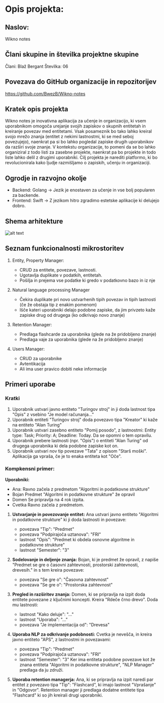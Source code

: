 # Opis projekta:
## Naslov: 
Wikno notes

## Člani skupine in številka projektne skupine
Člani: Blaž Bergant 
Številka: 06

## Povezava do GitHub organizacije in repozitorijev
https://github.com/BwezB/Wikno-notes

## Kratek opis projekta
Wikno notes je inovativna aplikacija za učenje in organizacijo, ki vsem uporabnikom omogoča urejanje svojih zapiskov o skupnih entitetah in kreiranje povezav med entitetami. Vsak posameznik bo tako lahko kreiral svojo mrežo znanja (entitet z nekimi lastnostmi, ki se med seboj povezujejo), naenkrat pa si bo lahko pogledal zapiske drugih uporabnikov da razširi svoje znanje. V kontekstu organizacije, to pomeni da se bo lahko organiziral z todo listi za zasebne projekte, naenkrat pa bo projekte in todo liste lahko delil z drugimi uporabniki. 
Cilj projekta je narediti platformo, ki bo revolucionirala kako ljudje razmišljamo o zapiskih, učenju in organizaciji.

## Ogrodje in razvojno okolje
- Backend: Golang -> Jezik je enostaven za učenje in vse bolj popularen za backende.
- Frontend: Swift -> Z jezikom hitro zgradimo estetske aplikacije ki delujejo dobro. 

## Shema arhitekture
![alt text](images/image.png)

## Seznam funkcionalnosti mikrostoritev

1. Entity, Property Manager: 
    - CRUD za entitete, povezave, lastnosti.
    - Ugotavlja duplikate v podatkih, entitetah.
    - Pošilja in prejema vse podatke ki gredo v podatkovno bazo in iz nje

2. Natural language processing Manager
    - Čekira duplikate pri novo ustvarhenih tipih povezav in tipih lastnosti (če že obstaja tip z enakim pomenom)
    - Išče kateri uporabniki delajo podobne zapiske, da jim privzeto kaže zapiske drug od drugega (ko odkrivajo novo znanje)

3. Retention Manager:
    - Predlaga flashcarde za uporabnika (glede na že pridobljeno znanje)
    - Predlaga vaje za uporabnika (glede na že pridobljeno znanje)

4. Users Manager:
    - CRUD za uporabnike
    - Avtentikacija
    - Ali ima user pravico dobiti neke informacije


## Primeri uporabe

### Kratki
1. Uporabnik ustvari javno entiteto "Turingov stroj" in ji doda lastnost tipa "Opis" z vsebino "Je model računanja..."
2. Uporabnik entiteti "Turingov stroj" doda povezavo tipa "Kreator" ki kaže na entiteto "Alan Turing"
3. Uporabnik ustvari zasebno entiteto "Pomij posodo", z lastnostmi: Entity type: Task; Priority: A; Deadline: Today. Da se opomni o tem opravilu.
4. Uporabnik prebere lastnosti (npr. "Opis") o entiteti "Alan Turing" od drugega uporabnika ki dela podobne zapiske kot on. 
5. Uporabnik ustvari nov tip povezave "Tata" z opisom "Starš moški". Aplikacija ga vpraša, če je to enaka entiteta kot "Oče".


### Kompkensni primer:

**Uporabniki:**
- Ana: Ravno začela z predmetom "Algoritmi in podatkovne strukture"
- Bojan Predmet "Algoritmi in podatkovne strukture" že opravil
- Domen Se pripravlja na 4 rok izpita.
- Cvetka Ravno začela z predmetom.

1. **Ustvarjanje in povezovanje entitet:**
   Ana ustvari javno entiteto "Algoritmi in podatkovne strukture" ki ji doda lastnosti in povezave:
   - povezava "Tip": "Predmet"
   - povezava "Podpirajoča uztanova": "FRI"
   - lastnost "Opis": "Predmet ki obdela osnovne algoritme in podatkovne strukture"
   - lastnost "Semester": "3"

2. **Sodelovanje in deljenje znanja:**
   Bojan, ki je predmet že opravil, z napiše "Predmet se gre o časovni zahtevnosti, prostorski zahtevnosti, drevesih." in s tem kreira povezave:
   - povezava "Se gre o": "Časovna zahtevnost"
   - povezava "Se gre o": "Prostorska zahtevnost"

4. **Pregled in razširitev znanja:**
   Domen, ki se pripravlja na izpit doda entitete povezane z ključnimi koncepti. Kreira "Rdeče črno drevo". Doda mu lastnosti:
    - lastnost "Kako deluje": "..."
    - lastnost "Uporaba": "..."
    - povezava "Je implementacija od": "Drevesa"

6. **Uporaba NLP za odkrivanje podobnosti:**
    Cvetka je nevešča, in kreira javno entiteto "APS", z lastnostmi in povezavami:
    - povezava "Tip": "Predmet"
    - povezava "Podpirajoča uztanova": "FRI"
    - lastnost "Semester": "3"
    Ker ima entiteta podobne povezave kot že znana entiteta "Algoritmi in podatkovne strukture", "NLP Manager" predlaga da ju združi.

7. **Uporaba retention managerja:**
    Ana, ki se pripravlja na izpit naredi par entitet z povezavo tipa "Tip": "Flashcard", ki imajo lastnost "Vprašanje" in "Odgovor". Retention manager ji predlaga dodatne entitete tipa "Flashcard" ki so jih kreirali drugi uporabniki.

